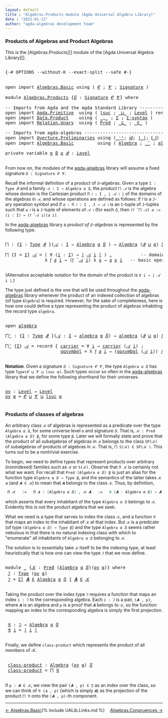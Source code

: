 ```yaml
---
layout: default
title : "Algebras.Products module (Agda Universal Algebra Library)"
date : "2021-01-12"
author: "agda-algebras development team"
---
```


### <a id="products-of-algebras-and-product-algebras">Products of Algebras and Product Algebras</a>

This is the [Algebras.Products][] module of the [Agda Universal Algebra Library][].

<pre class="Agda">

<a id="355" class="Symbol">{-#</a> <a id="359" class="Keyword">OPTIONS</a> <a id="367" class="Pragma">--without-K</a> <a id="379" class="Pragma">--exact-split</a> <a id="393" class="Pragma">--safe</a> <a id="400" class="Symbol">#-}</a>


<a id="406" class="Keyword">open</a> <a id="411" class="Keyword">import</a> <a id="418" href="Algebras.Basic.html" class="Module">Algebras.Basic</a> <a id="433" class="Keyword">using</a> <a id="439" class="Symbol">(</a> <a id="441" href="Algebras.Basic.html#1130" class="Generalizable">𝓞</a> <a id="443" class="Symbol">;</a> <a id="445" href="Algebras.Basic.html#1132" class="Generalizable">𝓥</a> <a id="447" class="Symbol">;</a> <a id="449" href="Algebras.Basic.html#3858" class="Function">Signature</a> <a id="459" class="Symbol">)</a>

<a id="462" class="Keyword">module</a> <a id="469" href="Algebras.Products.html" class="Module">Algebras.Products</a> <a id="487" class="Symbol">{</a><a id="488" href="Algebras.Products.html#488" class="Bound">𝑆</a> <a id="490" class="Symbol">:</a> <a id="492" href="Algebras.Basic.html#3858" class="Function">Signature</a> <a id="502" href="Algebras.Basic.html#1130" class="Generalizable">𝓞</a> <a id="504" href="Algebras.Basic.html#1132" class="Generalizable">𝓥</a><a id="505" class="Symbol">}</a> <a id="507" class="Keyword">where</a>

<a id="514" class="Comment">-- Imports from Agda and the Agda Standard Library ------------------------------</a>
<a id="596" class="Keyword">open</a> <a id="601" class="Keyword">import</a> <a id="608" href="Agda.Primitive.html" class="Module">Agda.Primitive</a>  <a id="624" class="Keyword">using</a> <a id="630" class="Symbol">(</a> <a id="632" href="Agda.Primitive.html#780" class="Primitive">lsuc</a> <a id="637" class="Symbol">;</a> <a id="639" href="Agda.Primitive.html#810" class="Primitive Operator">_⊔_</a> <a id="643" class="Symbol">;</a> <a id="645" href="Agda.Primitive.html#597" class="Postulate">Level</a> <a id="651" class="Symbol">)</a> <a id="653" class="Keyword">renaming</a> <a id="662" class="Symbol">(</a> <a id="664" href="Agda.Primitive.html#326" class="Primitive">Set</a> <a id="668" class="Symbol">to</a> <a id="671" class="Primitive">Type</a> <a id="676" class="Symbol">)</a>
<a id="678" class="Keyword">open</a> <a id="683" class="Keyword">import</a> <a id="690" href="Data.Product.html" class="Module">Data.Product</a>    <a id="706" class="Keyword">using</a> <a id="712" class="Symbol">(</a> <a id="714" href="Agda.Builtin.Sigma.html#236" class="InductiveConstructor Operator">_,_</a> <a id="718" class="Symbol">;</a> <a id="720" href="Agda.Builtin.Sigma.html#166" class="Record">Σ</a> <a id="722" class="Symbol">;</a> <a id="724" href="Data.Product.html#916" class="Function">Σ-syntax</a> <a id="733" class="Symbol">)</a>
<a id="735" class="Keyword">open</a> <a id="740" class="Keyword">import</a> <a id="747" href="Relation.Unary.html" class="Module">Relation.Unary</a>  <a id="763" class="Keyword">using</a> <a id="769" class="Symbol">(</a> <a id="771" href="Relation.Unary.html#1101" class="Function">Pred</a> <a id="776" class="Symbol">;</a> <a id="778" href="Relation.Unary.html#1742" class="Function Operator">_⊆_</a> <a id="782" class="Symbol">;</a> <a id="784" href="Relation.Unary.html#1523" class="Function Operator">_∈_</a> <a id="788" class="Symbol">)</a>

<a id="791" class="Comment">-- Imports from agda-algebras ---------------------------------------------------</a>
<a id="873" class="Keyword">open</a> <a id="878" class="Keyword">import</a> <a id="885" href="Overture.Preliminaries.html" class="Module">Overture.Preliminaries</a> <a id="908" class="Keyword">using</a> <a id="914" class="Symbol">(</a><a id="915" href="Overture.Preliminaries.html#5086" class="Function Operator">_⁻¹</a><a id="918" class="Symbol">;</a> <a id="920" href="Overture.Preliminaries.html#5483" class="Function">𝑖𝑑</a><a id="922" class="Symbol">;</a> <a id="924" href="Overture.Preliminaries.html#4383" class="Function Operator">∣_∣</a><a id="927" class="Symbol">;</a> <a id="929" href="Overture.Preliminaries.html#4421" class="Function Operator">∥_∥</a><a id="932" class="Symbol">)</a>
<a id="934" class="Keyword">open</a> <a id="939" class="Keyword">import</a> <a id="946" href="Algebras.Basic.html" class="Module">Algebras.Basic</a>         <a id="969" class="Keyword">using</a> <a id="975" class="Symbol">(</a> <a id="977" href="Algebras.Basic.html#6222" class="Function">Algebra</a> <a id="985" class="Symbol">;</a> <a id="987" href="Algebras.Basic.html#9397" class="Function Operator">_̂_</a> <a id="991" class="Symbol">;</a> <a id="993" href="Algebras.Basic.html#8331" class="Record">algebra</a> <a id="1001" class="Symbol">)</a>

<a id="1004" class="Keyword">private</a> <a id="1012" class="Keyword">variable</a> <a id="1021" href="Algebras.Products.html#1021" class="Generalizable">α</a> <a id="1023" href="Algebras.Products.html#1023" class="Generalizable">β</a> <a id="1025" href="Algebras.Products.html#1025" class="Generalizable">ρ</a> <a id="1027" href="Algebras.Products.html#1027" class="Generalizable">𝓘</a> <a id="1029" class="Symbol">:</a> <a id="1031" href="Agda.Primitive.html#597" class="Postulate">Level</a>

</pre>

From now on, the modules of the [agda-algebras](https://github.com/ualib/agda-algebras) library will assume a fixed signature `𝑆 : Signature 𝓞 𝓥`.

Recall the informal definition of a *product* of `𝑆`-algebras. Given a type `I : Type 𝓘` and a family `𝒜 : I → Algebra α 𝑆`, the *product* `⨅ 𝒜` is the algebra whose domain is the Cartesian product `Π 𝑖 ꞉ I , ∣ 𝒜 𝑖 ∣` of the domains of the algebras in `𝒜`, and whose operations are defined as follows: if `𝑓` is a `J`-ary operation symbol and if `𝑎 : Π 𝑖 ꞉ I , J → 𝒜 𝑖` is an `I`-tuple of `J`-tuples such that `𝑎 𝑖` is a `J`-tuple of elements of `𝒜 𝑖` (for each `𝑖`), then `(𝑓 ̂ ⨅ 𝒜) 𝑎 := (i : I) → (𝑓 ̂ 𝒜 i)(𝑎 i)`.

In the [agda-algebras](https://github.com/ualib/agda-algebras) library a *product of* `𝑆`-*algebras* is represented by the following type.

<pre class="Agda">

<a id="⨅"></a><a id="1869" href="Algebras.Products.html#1869" class="Function">⨅</a> <a id="1871" class="Symbol">:</a> <a id="1873" class="Symbol">{</a><a id="1874" href="Algebras.Products.html#1874" class="Bound">I</a> <a id="1876" class="Symbol">:</a> <a id="1878" href="Algebras.Products.html#671" class="Primitive">Type</a> <a id="1883" href="Algebras.Products.html#1027" class="Generalizable">𝓘</a> <a id="1885" class="Symbol">}(</a><a id="1887" href="Algebras.Products.html#1887" class="Bound">𝒜</a> <a id="1889" class="Symbol">:</a> <a id="1891" href="Algebras.Products.html#1874" class="Bound">I</a> <a id="1893" class="Symbol">→</a> <a id="1895" href="Algebras.Basic.html#6222" class="Function">Algebra</a> <a id="1903" href="Algebras.Products.html#1021" class="Generalizable">α</a> <a id="1905" href="Algebras.Products.html#488" class="Bound">𝑆</a> <a id="1907" class="Symbol">)</a> <a id="1909" class="Symbol">→</a> <a id="1911" href="Algebras.Basic.html#6222" class="Function">Algebra</a> <a id="1919" class="Symbol">(</a><a id="1920" href="Algebras.Products.html#1027" class="Generalizable">𝓘</a> <a id="1922" href="Agda.Primitive.html#810" class="Primitive Operator">⊔</a> <a id="1924" href="Algebras.Products.html#1021" class="Generalizable">α</a><a id="1925" class="Symbol">)</a> <a id="1927" href="Algebras.Products.html#488" class="Bound">𝑆</a>

<a id="1930" href="Algebras.Products.html#1869" class="Function">⨅</a> <a id="1932" class="Symbol">{</a><a id="1933" class="Argument">I</a> <a id="1935" class="Symbol">=</a> <a id="1937" href="Algebras.Products.html#1937" class="Bound">I</a><a id="1938" class="Symbol">}</a> <a id="1940" href="Algebras.Products.html#1940" class="Bound">𝒜</a> <a id="1942" class="Symbol">=</a> <a id="1944" class="Symbol">(</a> <a id="1946" class="Symbol">∀</a> <a id="1948" class="Symbol">(</a><a id="1949" href="Algebras.Products.html#1949" class="Bound">i</a> <a id="1951" class="Symbol">:</a> <a id="1953" href="Algebras.Products.html#1937" class="Bound">I</a><a id="1954" class="Symbol">)</a> <a id="1956" class="Symbol">→</a> <a id="1958" href="Overture.Preliminaries.html#4383" class="Function Operator">∣</a> <a id="1960" href="Algebras.Products.html#1940" class="Bound">𝒜</a> <a id="1962" href="Algebras.Products.html#1949" class="Bound">i</a> <a id="1964" href="Overture.Preliminaries.html#4383" class="Function Operator">∣</a> <a id="1966" class="Symbol">)</a> <a id="1968" href="Agda.Builtin.Sigma.html#236" class="InductiveConstructor Operator">,</a>           <a id="1980" class="Comment">-- domain of the product algebra</a>
               <a id="2028" class="Symbol">λ</a> <a id="2030" href="Algebras.Products.html#2030" class="Bound">𝑓</a> <a id="2032" href="Algebras.Products.html#2032" class="Bound">𝑎</a> <a id="2034" href="Algebras.Products.html#2034" class="Bound">i</a> <a id="2036" class="Symbol">→</a> <a id="2038" class="Symbol">(</a><a id="2039" href="Algebras.Products.html#2030" class="Bound">𝑓</a> <a id="2041" href="Algebras.Basic.html#9397" class="Function Operator">̂</a> <a id="2043" href="Algebras.Products.html#1940" class="Bound">𝒜</a> <a id="2045" href="Algebras.Products.html#2034" class="Bound">i</a><a id="2046" class="Symbol">)</a> <a id="2048" class="Symbol">λ</a> <a id="2050" href="Algebras.Products.html#2050" class="Bound">x</a> <a id="2052" class="Symbol">→</a> <a id="2054" href="Algebras.Products.html#2032" class="Bound">𝑎</a> <a id="2056" href="Algebras.Products.html#2050" class="Bound">x</a> <a id="2058" href="Algebras.Products.html#2034" class="Bound">i</a>   <a id="2062" class="Comment">-- basic operations of the product algebra</a>

</pre>

(Alternative acceptable notation for the domain of the product is `∀ i → ∣ 𝒜 i ∣`.)

The type just defined is the one that will be used throughout the [agda-algebras](https://github.com/ualib/agda-algebras) library whenever the product of an indexed collection of algebras (of type `Algebra`) is required.  However, for the sake of completeness, here is how one could define a type representing the product of algebras inhabiting the record type `algebra`.

<pre class="Agda">

<a id="2590" class="Keyword">open</a> <a id="2595" href="Algebras.Basic.html#8331" class="Module">algebra</a>

<a id="⨅&#39;"></a><a id="2604" href="Algebras.Products.html#2604" class="Function">⨅&#39;</a> <a id="2607" class="Symbol">:</a> <a id="2609" class="Symbol">{</a><a id="2610" href="Algebras.Products.html#2610" class="Bound">I</a> <a id="2612" class="Symbol">:</a> <a id="2614" href="Algebras.Products.html#671" class="Primitive">Type</a> <a id="2619" href="Algebras.Products.html#1027" class="Generalizable">𝓘</a> <a id="2621" class="Symbol">}(</a><a id="2623" href="Algebras.Products.html#2623" class="Bound">𝒜</a> <a id="2625" class="Symbol">:</a> <a id="2627" href="Algebras.Products.html#2610" class="Bound">I</a> <a id="2629" class="Symbol">→</a> <a id="2631" href="Algebras.Basic.html#8331" class="Record">algebra</a> <a id="2639" href="Algebras.Products.html#1021" class="Generalizable">α</a> <a id="2641" href="Algebras.Products.html#488" class="Bound">𝑆</a><a id="2642" class="Symbol">)</a> <a id="2644" class="Symbol">→</a> <a id="2646" href="Algebras.Basic.html#8331" class="Record">algebra</a> <a id="2654" class="Symbol">(</a><a id="2655" href="Algebras.Products.html#1027" class="Generalizable">𝓘</a> <a id="2657" href="Agda.Primitive.html#810" class="Primitive Operator">⊔</a> <a id="2659" href="Algebras.Products.html#1021" class="Generalizable">α</a><a id="2660" class="Symbol">)</a> <a id="2662" href="Algebras.Products.html#488" class="Bound">𝑆</a>

<a id="2665" href="Algebras.Products.html#2604" class="Function">⨅&#39;</a> <a id="2668" class="Symbol">{</a><a id="2669" href="Algebras.Products.html#2669" class="Bound">I</a><a id="2670" class="Symbol">}</a> <a id="2672" href="Algebras.Products.html#2672" class="Bound">𝒜</a> <a id="2674" class="Symbol">=</a> <a id="2676" class="Keyword">record</a> <a id="2683" class="Symbol">{</a> <a id="2685" href="Algebras.Basic.html#8429" class="Field">carrier</a> <a id="2693" class="Symbol">=</a> <a id="2695" class="Symbol">∀</a> <a id="2697" href="Algebras.Products.html#2697" class="Bound">i</a> <a id="2699" class="Symbol">→</a> <a id="2701" href="Algebras.Basic.html#8429" class="Field">carrier</a> <a id="2709" class="Symbol">(</a><a id="2710" href="Algebras.Products.html#2672" class="Bound">𝒜</a> <a id="2712" href="Algebras.Products.html#2697" class="Bound">i</a><a id="2713" class="Symbol">)</a> <a id="2715" class="Symbol">;</a>                 <a id="2733" class="Comment">-- domain</a>
                     <a id="2764" href="Algebras.Basic.html#8448" class="Field">opsymbol</a> <a id="2773" class="Symbol">=</a> <a id="2775" class="Symbol">λ</a> <a id="2777" href="Algebras.Products.html#2777" class="Bound">𝑓</a> <a id="2779" href="Algebras.Products.html#2779" class="Bound">𝑎</a> <a id="2781" href="Algebras.Products.html#2781" class="Bound">i</a> <a id="2783" class="Symbol">→</a> <a id="2785" class="Symbol">(</a><a id="2786" href="Algebras.Basic.html#8448" class="Field">opsymbol</a> <a id="2795" class="Symbol">(</a><a id="2796" href="Algebras.Products.html#2672" class="Bound">𝒜</a> <a id="2798" href="Algebras.Products.html#2781" class="Bound">i</a><a id="2799" class="Symbol">))</a> <a id="2802" href="Algebras.Products.html#2777" class="Bound">𝑓</a> <a id="2804" class="Symbol">λ</a> <a id="2806" href="Algebras.Products.html#2806" class="Bound">x</a> <a id="2808" class="Symbol">→</a> <a id="2810" href="Algebras.Products.html#2779" class="Bound">𝑎</a> <a id="2812" href="Algebras.Products.html#2806" class="Bound">x</a> <a id="2814" href="Algebras.Products.html#2781" class="Bound">i</a> <a id="2816" class="Symbol">}</a> <a id="2818" class="Comment">-- basic operations</a>

</pre>



**Notation**. Given a signature `𝑆 : Signature 𝓞 𝓥`, the type `Algebra α 𝑆` has type `Type(𝓞 ⊔ 𝓥 ⊔ lsuc α)`.  Such types occur so often in the [agda-algebras](https://github.com/ualib/agda-algebras) library that we define the following shorthand for their universes.

<pre class="Agda">

<a id="ov"></a><a id="3135" href="Algebras.Products.html#3135" class="Function">ov</a> <a id="3138" class="Symbol">:</a> <a id="3140" href="Agda.Primitive.html#597" class="Postulate">Level</a> <a id="3146" class="Symbol">→</a> <a id="3148" href="Agda.Primitive.html#597" class="Postulate">Level</a>
<a id="3154" href="Algebras.Products.html#3135" class="Function">ov</a> <a id="3157" href="Algebras.Products.html#3157" class="Bound">α</a> <a id="3159" class="Symbol">=</a> <a id="3161" href="Algebras.Products.html#502" class="Bound">𝓞</a> <a id="3163" href="Agda.Primitive.html#810" class="Primitive Operator">⊔</a> <a id="3165" href="Algebras.Products.html#504" class="Bound">𝓥</a> <a id="3167" href="Agda.Primitive.html#810" class="Primitive Operator">⊔</a> <a id="3169" href="Agda.Primitive.html#780" class="Primitive">lsuc</a> <a id="3174" href="Algebras.Products.html#3157" class="Bound">α</a>

</pre>



### <a id="products-of-classes-of-algebras">Products of classes of algebras</a>

An arbitrary class `𝒦` of algebras is represented as a predicate over the type `Algebra α 𝑆`, for some universe level `α` and signature `𝑆`. That is, `𝒦 : Pred (Algebra α 𝑆) β`, for some type `β`. Later we will formally state and prove that the product of all subalgebras of algebras in `𝒦` belongs to the class `SP(𝒦)` of subalgebras of products of algebras in `𝒦`. That is, `⨅ S(𝒦) ∈ SP(𝒦 )`. This turns out to be a nontrivial exercise.

To begin, we need to define types that represent products over arbitrary (nonindexed) families such as `𝒦` or `S(𝒦)`. Observe that `Π 𝒦` is certainly not what we want.  For recall that `Pred (Algebra α 𝑆) β` is just an alias for the function type `Algebra α 𝑆 → Type β`, and the semantics of the latter takes `𝒦 𝑨` (and `𝑨 ∈ 𝒦`) to mean that `𝑨` belongs to the class `𝒦`. Thus, by definition,

```agda
 Π 𝒦   :=   Π 𝑨 ꞉ (Algebra α 𝑆) , 𝒦 𝑨   :=   ∀ (𝑨 : Algebra α 𝑆) → 𝑨 ∈ 𝒦,
```

which asserts that every inhabitant of the type `Algebra α 𝑆` belongs to `𝒦`.  Evidently this is not the product algebra that we seek.

What we need is a type that serves to index the class `𝒦`, and a function `𝔄` that maps an index to the inhabitant of `𝒦` at that index. But `𝒦` is a predicate (of type `(Algebra α 𝑆) → Type β`) and the type `Algebra α 𝑆` seems rather nebulous in that there is no natural indexing class with which to "enumerate" all inhabitants of `Algebra α 𝑆` belonging to `𝒦`.

The solution is to essentially take `𝒦` itself to be the indexing type, at least heuristically that is how one can view the type `ℑ` that we now define.

<pre class="Agda">

<a id="4862" class="Keyword">module</a> <a id="4869" href="Algebras.Products.html#4869" class="Module">_</a> <a id="4871" class="Symbol">{</a><a id="4872" href="Algebras.Products.html#4872" class="Bound">𝒦</a> <a id="4874" class="Symbol">:</a> <a id="4876" href="Relation.Unary.html#1101" class="Function">Pred</a> <a id="4881" class="Symbol">(</a><a id="4882" href="Algebras.Basic.html#6222" class="Function">Algebra</a> <a id="4890" href="Algebras.Products.html#1021" class="Generalizable">α</a> <a id="4892" href="Algebras.Products.html#488" class="Bound">𝑆</a><a id="4893" class="Symbol">)(</a><a id="4895" href="Algebras.Products.html#3135" class="Function">ov</a> <a id="4898" href="Algebras.Products.html#1021" class="Generalizable">α</a><a id="4899" class="Symbol">)}</a> <a id="4902" class="Keyword">where</a>
 <a id="4909" href="Algebras.Products.html#4909" class="Function">ℑ</a> <a id="4911" class="Symbol">:</a> <a id="4913" href="Algebras.Products.html#671" class="Primitive">Type</a> <a id="4918" class="Symbol">(</a><a id="4919" href="Algebras.Products.html#3135" class="Function">ov</a> <a id="4922" href="Algebras.Products.html#4890" class="Bound">α</a><a id="4923" class="Symbol">)</a>
 <a id="4926" href="Algebras.Products.html#4909" class="Function">ℑ</a> <a id="4928" class="Symbol">=</a> <a id="4930" href="Data.Product.html#916" class="Function">Σ[</a> <a id="4933" href="Algebras.Products.html#4933" class="Bound">𝑨</a> <a id="4935" href="Data.Product.html#916" class="Function">∈</a> <a id="4937" href="Algebras.Basic.html#6222" class="Function">Algebra</a> <a id="4945" href="Algebras.Products.html#4890" class="Bound">α</a> <a id="4947" href="Algebras.Products.html#488" class="Bound">𝑆</a> <a id="4949" href="Data.Product.html#916" class="Function">]</a> <a id="4951" href="Algebras.Products.html#4933" class="Bound">𝑨</a> <a id="4953" href="Relation.Unary.html#1523" class="Function Operator">∈</a> <a id="4955" href="Algebras.Products.html#4872" class="Bound">𝒦</a>

</pre>

Taking the product over the index type `ℑ` requires a function that maps an index `i : ℑ` to the corresponding algebra.  Each `i : ℑ` is a pair, `(𝑨 , p)`, where `𝑨` is an algebra and `p` is a proof that `𝑨` belongs to `𝒦`, so the function mapping an index to the corresponding algebra is simply the first projection.

<pre class="Agda">

 <a id="5304" href="Algebras.Products.html#5304" class="Function">𝔄</a> <a id="5306" class="Symbol">:</a> <a id="5308" href="Algebras.Products.html#4909" class="Function">ℑ</a> <a id="5310" class="Symbol">→</a> <a id="5312" href="Algebras.Basic.html#6222" class="Function">Algebra</a> <a id="5320" href="Algebras.Products.html#4890" class="Bound">α</a> <a id="5322" href="Algebras.Products.html#488" class="Bound">𝑆</a>
 <a id="5325" href="Algebras.Products.html#5304" class="Function">𝔄</a> <a id="5327" href="Algebras.Products.html#5327" class="Bound">i</a> <a id="5329" class="Symbol">=</a> <a id="5331" href="Overture.Preliminaries.html#4383" class="Function Operator">∣</a> <a id="5333" href="Algebras.Products.html#5327" class="Bound">i</a> <a id="5335" href="Overture.Preliminaries.html#4383" class="Function Operator">∣</a>

</pre>

Finally, we define `class-product` which represents the product of all members of 𝒦.

<pre class="Agda">

 <a id="5451" href="Algebras.Products.html#5451" class="Function">class-product</a> <a id="5465" class="Symbol">:</a> <a id="5467" href="Algebras.Basic.html#6222" class="Function">Algebra</a> <a id="5475" class="Symbol">(</a><a id="5476" href="Algebras.Products.html#3135" class="Function">ov</a> <a id="5479" href="Algebras.Products.html#4890" class="Bound">α</a><a id="5480" class="Symbol">)</a> <a id="5482" href="Algebras.Products.html#488" class="Bound">𝑆</a>
 <a id="5485" href="Algebras.Products.html#5451" class="Function">class-product</a> <a id="5499" class="Symbol">=</a> <a id="5501" href="Algebras.Products.html#1869" class="Function">⨅</a> <a id="5503" href="Algebras.Products.html#5304" class="Function">𝔄</a>

</pre>

If `p : 𝑨 ∈ 𝒦`, we view the pair `(𝑨 , p) ∈ ℑ` as an *index* over the class, so we can think of `𝔄 (𝑨 , p)` (which is simply `𝑨`) as the projection of the product `⨅ 𝔄` onto the `(𝑨 , p)`-th component.

-----------------------

<span style="float:left;">[← Algebras.Basic](Algebras.Basic.html)</span>
<span style="float:right;">[Algebras.Congruences →](Algebras.Congruences.html)</span>

{% include UALib.Links.md %}
